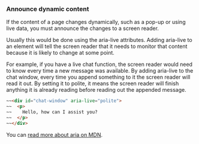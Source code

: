 ### Announce dynamic content

If the content of a page changes dynamically, such as a pop-up or using live data, you must announce the changes to a screen reader.

Usually this would be done using the aria-live attributes. Adding aria-live to an element will tell the screen reader that it needs to monitor that content because it is likely to change at some point.

For example, if you have a live chat function, the screen reader would need to know every time a new message was available. By adding aria-live to the chat window, every time you append something to it the screen reader will read it out. By setting it to polite, it means the screen reader will finish anything it is already reading before reading out the appended message.
```html
~~<div id="chat-window" aria-live="polite">
~~  <p>
~~    Hello, how can I assist you?
~~  </p>
~~</div>
```

You can [read more about aria on MDN](https://developer.mozilla.org/en-US/docs/Web/Accessibility/ARIA).
